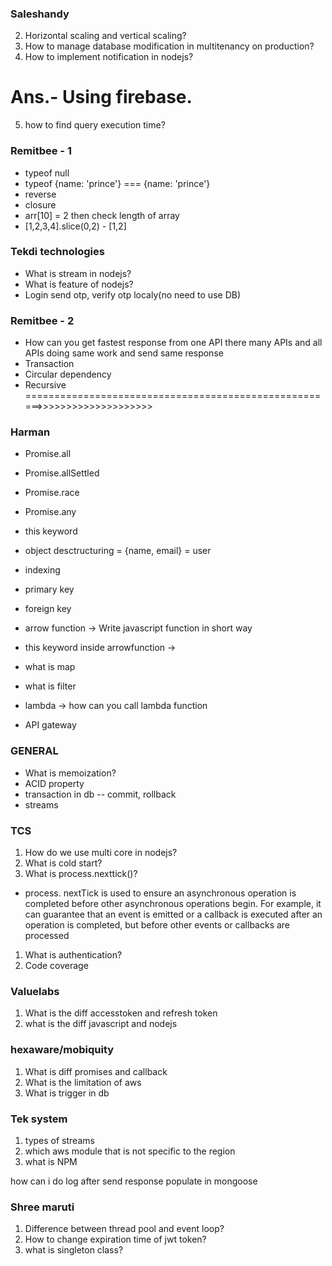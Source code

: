 ### Saleshandy
2) Horizontal scaling and vertical scaling?
3) How to manage database modification in multitenancy on production? 
4) How to implement notification in nodejs?
# Ans.- Using firebase.
5) how to find query execution time?

### Remitbee - 1
- typeof null
- typeof {name: 'prince'} === {name: 'prince'}
- reverse
- closure
- arr[10] = 2 then check length of array
- [1,2,3,4].slice(0,2) - [1,2]

### Tekdi technologies
- What is stream in nodejs?
- What is feature of nodejs?
- Login send otp, verify otp localy(no need to use DB)

### Remitbee - 2
- How can you get fastest response from one API there many APIs and all APIs doing same work and send same response
- Transaction
- Circular dependency
- Recursive ======================================================>>>>>>>>>>>>>>>>>>>>
 
### Harman
- Promise.all
- Promise.allSettled
- Promise.race
- Promise.any

- this keyword

- object desctructuring = {name, email} = user
- indexing
- primary key
- foreign key

- arrow function -> Write javascript function in short way
- this keyword inside arrowfunction -> 

- what is map
- what is filter

- lambda -> how can you call lambda function
- API gateway


### GENERAL
- What is memoization?
- ACID property
- transaction in db -- commit, rollback
- streams

### TCS
1) How do we use multi core in nodejs?
2) What is cold start?
3) What is process.nexttick()?
- process. nextTick is used to ensure an asynchronous operation is completed before other asynchronous operations begin. For example, it can guarantee that an event is emitted or a callback is executed after an operation is completed, but before other events or callbacks are processed

1) What is authentication?
2) Code coverage

### Valuelabs
1) What is the diff accesstoken and refresh token
2) what is the diff javascript and nodejs

### hexaware/mobiquity
1) What is diff promises and callback
2) What is the limitation of aws
3) What is trigger in db

### Tek system
1) types of streams
2) which aws module that is not specific to the region
3) what is NPM

how can i do log after send response
populate in mongoose

### Shree maruti
1) Difference between thread pool and event loop?
2) How to change expiration time of jwt token?
3) what is singleton class?